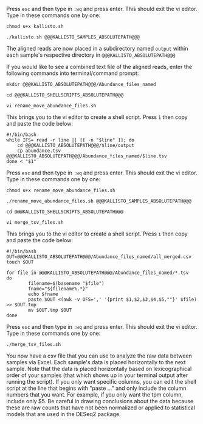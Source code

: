 Press `esc` and then type in `:wq` and press enter. 
This should exit the vi editor. Type in these commands one by one:

	chmod u+x kallisto.sh

	./kallisto.sh @@@KALLISTO_SAMPLES_ABSOLUTEPATH@@@

The aligned reads are now placed in a subdirectory named `output` within each sample's respective directory in `@@@KALLISTO_ABSOLUTEPATH@@@`

If you would like to see a combined text file of the aligned reads, enter the following commands into terminal/command prompt:

	mkdir @@@KALLISTO_ABSOLUTEPATH@@@/Abundance_files_named
	
	cd @@@KALLISTO_SHELLSCRIPTS_ABSOLUTEPATH@@@
	
	vi rename_move_abundance_files.sh

This brings you to the vi editor to create a shell script. Press `i` then copy and paste the code below:

	#!/bin/bash
	while IFS= read -r line || [[ -n "$line" ]]; do
		cd @@@KALLISTO_ABSOLUTEPATH@@@/$line/output
		cp abundance.tsv @@@KALLISTO_ABSOLUTEPATH@@@/Abundance_files_named/$line.tsv
	done < "$1"

Press `esc` and then type in `:wq` and press enter. 
This should exit the vi editor. Type in these commands one by one:

	chmod u+x rename_move_abundance_files.sh
	
	./rename_move_abundance_files.sh @@@KALLISTO_SAMPLES_ABSOLUTEPATH@@@
	
	cd @@@KALLISTO_SHELLSCRIPTS_ABSOLUTEPATH@@@
	
	vi merge_tsv_files.sh

This brings you to the vi editor to create a shell script. Press `i` then copy and paste the code below:

	#!/bin/bash
	OUT=@@@KALLISTO_ABSOLUTEPATH@@@/Abundance_files_named/all_merged.csv
	touch $OUT
	
	for file in @@@KALLISTO_ABSOLUTEPATH@@@/Abundance_files_named/*.tsv
	do
	        filename=$(basename "$file")
	        fname="${filename%.*}"
	        echo $fname
	        paste $OUT <(awk -v OFS=',' '{print $1,$2,$3,$4,$5,""}' $file) >> $OUT.tmp
	        mv $OUT.tmp $OUT
	done

Press `esc` and then type in `:wq` and press enter. 
This should exit the vi editor. Type in these commands one by one:

	./merge_tsv_files.sh

You now have a csv file that you can use to analyze the raw data between samples via Excel. Each sample's data is placed horizontally to the next sample. Note that the data is placed horizontally based on lexicographical order of your samples (that which shows up in your terminal output after running the script). If you only want specific columns, you can edit the shell script at the line that begins with "paste ..." and only include the column numbers that you want. For example, if you only want the tpm column, include only $5. Be careful in drawing conclusions about the data because these are raw counts that have not been normalized or applied to statistical models that are used in the DESeq2 package.

